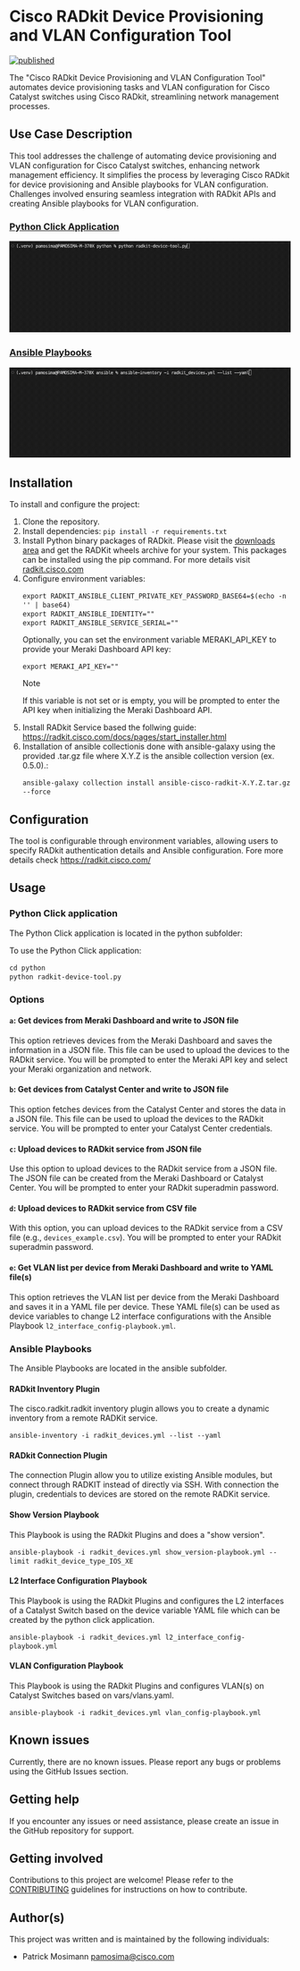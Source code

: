 # Cisco RADkit Device Provisioning and VLAN Configuration Tool

[![published](https://static.production.devnetcloud.com/codeexchange/assets/images/devnet-published.svg)](https://developer.cisco.com/codeexchange/github/repo/pamosima/RADkit-tools)

The "Cisco RADkit Device Provisioning and VLAN Configuration Tool" automates device provisioning tasks and VLAN configuration for Cisco Catalyst switches using Cisco RADkit, streamlining network management processes.

## Use Case Description

This tool addresses the challenge of automating device provisioning and VLAN configuration for Cisco Catalyst switches, enhancing network management efficiency. It simplifies the process by leveraging Cisco RADkit for device provisioning and Ansible playbooks for VLAN configuration. Challenges involved ensuring seamless integration with RADkit APIs and creating Ansible playbooks for VLAN configuration.

### [Python Click Application](#python-click-application)

![Create JSON file from Meraki Dashboard](img/create_json_from_meraki.gif)

### [Ansible Playbooks](#ansible-playbooks)

![Ansible Playbook to create VLAN's](img/create_vlan.gif)

## Installation

To install and configure the project:

1. Clone the repository.
2. Install dependencies: `pip install -r requirements.txt`
3. Install Python binary packages of RADkit. Please visit the [downloads area](https://radkit.cisco.com/downloads/release/) and get the RADKit wheels archive for your system. This packages can be installed using the pip command. For more details visit [radkit.cisco.com](https://radkit.cisco.com/docs/pages/start_pip_wheels.html)
4. Configure environment variables:
   ```
   export RADKIT_ANSIBLE_CLIENT_PRIVATE_KEY_PASSWORD_BASE64=$(echo -n '' | base64)
   export RADKIT_ANSIBLE_IDENTITY=""
   export RADKIT_ANSIBLE_SERVICE_SERIAL=""
   ```
   Optionally, you can set the environment variable MERAKI_API_KEY to provide your Meraki Dashboard API key:
   ```
   export MERAKI_API_KEY=""
   ```
   > [!NOTE]
   > If this variable is not set or is empty, you will be prompted to enter the API key when initializing the Meraki Dashboard API.
5. Install RADkit Service based the follwing guide: https://radkit.cisco.com/docs/pages/start_installer.html
6. Installation of ansible collectionis done with ansible-galaxy using the provided .tar.gz file where X.Y.Z is the ansible collection version (ex. 0.5.0).:
   ```
   ansible-galaxy collection install ansible-cisco-radkit-X.Y.Z.tar.gz --force
   ```

## Configuration

The tool is configurable through environment variables, allowing users to specify RADkit authentication details and Ansible configuration.
Fore more details check https://radkit.cisco.com/

## Usage

### Python Click application

The Python Click application is located in the python subfolder:

To use the Python Click application:

```
cd python
python radkit-device-tool.py
```

### Options

#### `a`: Get devices from Meraki Dashboard and write to JSON file

This option retrieves devices from the Meraki Dashboard and saves the information in a JSON file. This file can be used to upload the devices to the RADkit service. You will be prompted to enter the Meraki API key and select your Meraki organization and network.

#### `b`: Get devices from Catalyst Center and write to JSON file

This option fetches devices from the Catalyst Center and stores the data in a JSON file. This file can be used to upload the devices to the RADkit service. You will be prompted to enter your Catalyst Center credentials.

#### `c`: Upload devices to RADkit service from JSON file

Use this option to upload devices to the RADkit service from a JSON file. The JSON file can be created from the Meraki Dashboard or Catalyst Center. You will be prompted to enter your RADkit superadmin password.

#### `d`: Upload devices to RADkit service from CSV file

With this option, you can upload devices to the RADkit service from a CSV file (e.g., `devices_example.csv`). You will be prompted to enter your RADkit superadmin password.

#### `e`: Get VLAN list per device from Meraki Dashboard and write to YAML file(s)

This option retrieves the VLAN list per device from the Meraki Dashboard and saves it in a YAML file per device. These YAML file(s) can be used as device variables to change L2 interface configurations with the Ansible Playbook `l2_interface_config-playbook.yml`.

### Ansible Playbooks

The Ansible Playbooks are located in the ansible subfolder.

#### RADkit Inventory Plugin

The cisco.radkit.radkit inventory plugin allows you to create a dynamic inventory from a remote RADKit service.

```
ansible-inventory -i radkit_devices.yml --list --yaml
```

#### RADkit Connection Plugin

The connection Plugin allow you to utilize existing Ansible modules, but connect through RADKIT instead of directly via SSH. With connection the plugin, credentials to devices are stored on the remote RADKit service.

#### Show Version Playbook

This Playbook is using the RADkit Plugins and does a "show version".

```
ansible-playbook -i radkit_devices.yml show_version-playbook.yml --limit radkit_device_type_IOS_XE
```

#### L2 Interface Configuration Playbook

This Playbook is using the RADkit Plugins and configures the L2 interfaces of a Catalyst Switch based on the device variable YAML file which can be created by the python click application.

```
ansible-playbook -i radkit_devices.yml l2_interface_config-playbook.yml
```

#### VLAN Configuration Playbook

This Playbook is using the RADkit Plugins and configures VLAN(s) on Catalyst Switches based on vars/vlans.yaml.

```
ansible-playbook -i radkit_devices.yml vlan_config-playbook.yml
```

## Known issues

Currently, there are no known issues. Please report any bugs or problems using the GitHub Issues section.

## Getting help

If you encounter any issues or need assistance, please create an issue in the GitHub repository for support.

## Getting involved

Contributions to this project are welcome! Please refer to the [CONTRIBUTING](./CONTRIBUTING.md) guidelines for instructions on how to contribute.

## Author(s)

This project was written and is maintained by the following individuals:

- Patrick Mosimann <pamosima@cisco.com>
